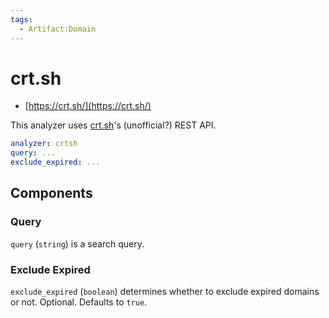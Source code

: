 ```yaml
---
tags:
  - Artifact:Domain
---
```


# crt.sh

- [https://crt.sh/](https://crt.sh/)

This analyzer uses [crt.sh](http://crt.sh)'s (unofficial?) REST API.

```yaml
analyzer: crtsh
query: ...
exclude_expired: ...
```

## Components

### Query

`query` (`string`) is a search query.

### Exclude Expired

`exclude_expired` (`boolean`) determines whether to exclude expired domains or not. Optional. Defaults to `true`.
